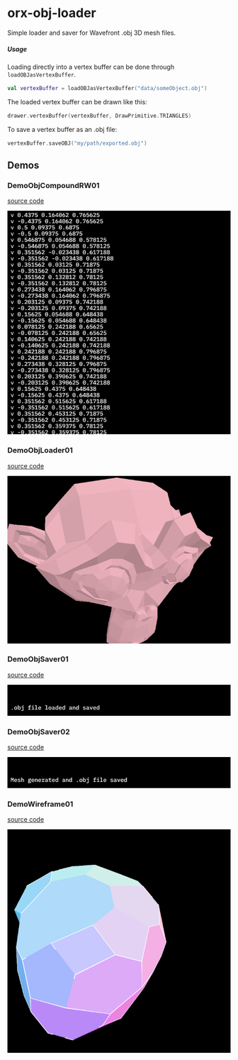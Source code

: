 # orx-obj-loader

Simple loader and saver for Wavefront .obj 3D mesh files.

##### Usage

Loading directly into a vertex buffer can be done through `loadOBJasVertexBuffer`.

```kotlin
val vertexBuffer = loadOBJasVertexBuffer("data/someObject.obj")
```

The loaded vertex buffer can be drawn like this:

```kotlin
drawer.vertexBuffer(vertexBuffer, DrawPrimitive.TRIANGLES)
```

To save a vertex buffer as an .obj file:

```kotlin
vertexBuffer.saveOBJ("my/path/exported.obj")
```

<!-- __demos__ -->
## Demos
### DemoObjCompoundRW01
[source code](src/jvmDemo/kotlin/DemoObjCompoundRW01.kt)

![DemoObjCompoundRW01Kt](https://raw.githubusercontent.com/openrndr/orx/media/orx-obj-loader/images/DemoObjCompoundRW01Kt.png)

### DemoObjLoader01
[source code](src/jvmDemo/kotlin/DemoObjLoader01.kt)

![DemoObjLoader01Kt](https://raw.githubusercontent.com/openrndr/orx/media/orx-obj-loader/images/DemoObjLoader01Kt.png)

### DemoObjSaver01
[source code](src/jvmDemo/kotlin/DemoObjSaver01.kt)

![DemoObjSaver01Kt](https://raw.githubusercontent.com/openrndr/orx/media/orx-obj-loader/images/DemoObjSaver01Kt.png)

### DemoObjSaver02
[source code](src/jvmDemo/kotlin/DemoObjSaver02.kt)

![DemoObjSaver02Kt](https://raw.githubusercontent.com/openrndr/orx/media/orx-obj-loader/images/DemoObjSaver02Kt.png)

### DemoWireframe01
[source code](src/jvmDemo/kotlin/DemoWireframe01.kt)

![DemoWireframe01Kt](https://raw.githubusercontent.com/openrndr/orx/media/orx-obj-loader/images/DemoWireframe01Kt.png)
